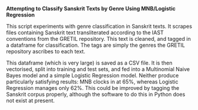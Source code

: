 **Attempting to Classify Sanskrit Texts by Genre Using MNB/Logistic Regression**

This script experiments with genre classification in Sanskrit texts. It scrapes files containing Sanskrit text transliterated according to the IAST conventions from the GRETIL repository. This text is cleaned, and tagged in a dataframe for classification. The tags are simply the genres the GRETIL repository ascribes to each text.

This dataframe (which is very large) is saved as a CSV file. It is then vectorised, split into training and test sets, and fed into a Multinomial Naive Bayes model and a simple Logistic Regression model. Neither produce particularly satisfying results: MNB clocks in at 65%, whereas Logistic Regression manages only 62%. This could be improved by tagging the Sanskrit corpus properly, although the software to do this in Python does not exist at present.



